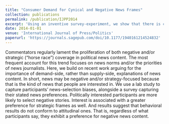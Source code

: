 ```yaml
---
title: "Consumer Demand for Cynical and Negative News Frames"
collection: publications
permalink: /publication/IJPP2014
excerpt: 'Using an inventive survey-experiment, we show that there is consumer demand for negative and horse-race news frames. These results run contrary to the expectation that these frames are the byproduct of newsroom norms. '
date: 2014-01-01
venue: 'International Journal of Press/Politics'
paperurl: 'https://journals.sagepub.com/doi/10.1177/1940161214524832'
---
```


Commentators regularly lament the proliferation of both negative and/or strategic (“horse race”) coverage in political news content. The most frequent account for this trend focuses on news norms and/or the priorities of news journalists. Here, we build on recent work arguing for the importance of demand-side, rather than supply-side, explanations of news content. In short, news may be negative and/or strategy-focused because that is the kind of news that people are interested in. We use a lab study to capture participants’ news-selection biases, alongside a survey capturing their stated news preferences. Politically interested participants are more likely to select negative stories. Interest is associated with a greater preference for strategic frames as well. And results suggest that behavioral results do not conform to attitudinal ones. That is, regardless of what participants say, they exhibit a preference for negative news content.